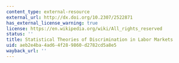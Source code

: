 ```yaml
---
content_type: external-resource
external_url: http://dx.doi.org/10.2307/2522871
has_external_license_warning: true
license: https://en.wikipedia.org/wiki/All_rights_reserved
status: ''
title: Statistical Theories of Discrimination in Labor Markets
uid: aeb2e4ba-4ad6-4f28-9860-d2782cd5a8e5
wayback_url: ''
---
```


